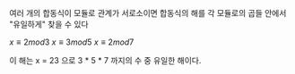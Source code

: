 여러 개의 합동식이 모듈로 관계가 서로소이면
합동식의 해를 각 모듈로의 곱들 안에서 "유일하게" 찾을 수 있다

$x \equiv 2 mod 3$
$x \equiv 3 mod 5$
$x \equiv 2 mod 7$

이 해는 x = 23 으로
3 * 5 * 7 까지의 수 중 유일한 해이다.